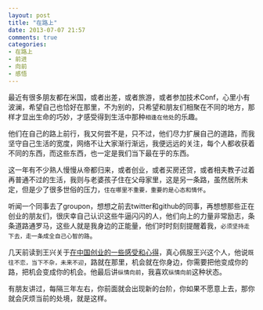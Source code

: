 ```yaml
---
layout: post
title: "在路上"
date: 2013-07-07 21:57
comments: true
categories: 
- 在路上
- 前进
- 向前
- 感悟
---
```

最近有很多朋友都在米国，或者出差，或者旅游，或者参加技术Conf，心里小有波澜，希望自己也恰好在那里，不为别的，只希望和朋友们相聚在不同的地方，那样才显出生命的巧妙，才感受得到生活中那种`相逢在他处`的乐趣。

他们在自己的路上前行，我又何尝不是，只不过，他们尽力扩展自己的道路，而我坚守自己生活的宽度，网络不让大家渐行渐远，我便远远的关注，每个人都收获着不同的东西，而这些东西，也一定是我们当下最在乎的东西。

这一年有不少熟人慢慢从帝都归来，或者创业，或者买房还贷，或者相夫教子过着再普通不过的生活，我则与老婆孩子住在父母家里，这是另一条路，虽然居所未定，但是少了很多世俗的压力，`住在哪里不重要，重要的是心态和情怀`。

听闻一个同事去了groupon，想想之前去twitter和github的同事，再想想那些正在创业的朋友们，很庆幸自己认识这些牛逼闪闪的人，他们向上的力量非常励志，条条道路通罗马，这些人就是我身边的正能量，他们时时刻刻提醒着我，`必须坚持走下去，走一条成全自己心智的路`。

几天前读到王兴关于[在中国创业的一些感受和心得]，真心佩服王兴这个人，他说`既往不恋，当下不杂，未来不迎`，路就在那里，机会就在你身边，你需要把他变成你的路，把机会变成你的机会。他最后讲`纵情向前`，我喜欢`纵情向前`这种状态。

有朋友讲过，每隔三年左右，你前面就会出现新的台阶，你如果不愿意上去，那你就会厌烦当前的处境，就是这样。


[在中国创业的一些感受和心得]: http://weibo.com/1642482194/zEyEv2ZiM